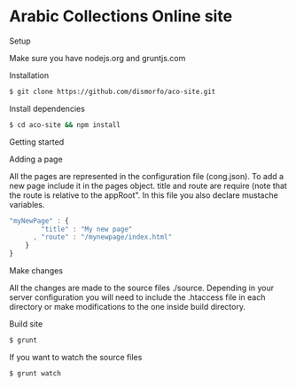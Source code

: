 Arabic Collections Online site
========

Setup

Make sure you have nodejs.org and gruntjs.com

Installation

```bash
$ git clone https://github.com/dismorfo/aco-site.git
```

Install dependencies

```bash
$ cd aco-site && npm install
```

Getting started
  
Adding a page
  
All the pages are represented in the configuration file (cong.json). To add a new page include it in the pages object.     title and route are require (note that the route is relative to the appRoot". In this file you also declare mustache       variables.
  
```javascript
"myNewPage" : {
        "title" : "My new page"
      , "route" : "/mynewpage/index.html"
    }
}
```  

Make changes

All the changes are made to the source files ./source. Depending in your server configuration
you will need to include the .htaccess file in each directory or make modifications to the one
inside build directory.

Build site

```bash
$ grunt
```
  If you want to watch the source files

```bash
$ grunt watch
```
